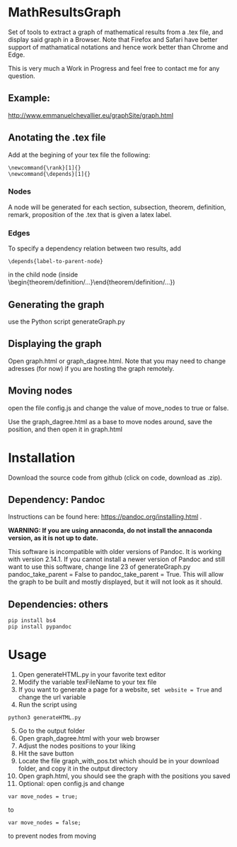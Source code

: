 # MathResultsGraph

Set of tools to extract a graph of mathematical results from a .tex file, and display said graph in a Browser. 
Note that Firefox and Safari have better support of mathamatical notations and hence work better than Chrome and Edge.

This is very much a Work in Progress and feel free to contact me for any question.

## Example:
http://www.emmanuelchevallier.eu/graphSite/graph.html

## Anotating the .tex file
Add at the begining of your tex file the following:
``` 
\newcommand{\rank}[1]{}
\newcommand{\depends}[1]{}
``` 

### Nodes
A node will be generated for each section, subsection, theorem, definition, remark, proposition of the .tex that is given a latex label. 

### Edges
To specify a dependency relation between two results, add
``` 
\depends{label-to-parent-node}
``` 
in the child node (inside \begin{theorem/definition/...}\end{theorem/definition/...})

## Generating the graph
use the Python script generateGraph.py

## Displaying the graph
Open graph.html or graph_dagree.html. Note that you may need to change adresses (for now) if you are hosting the graph remotely. 

## Moving nodes
open the file config.js and change the value of move_nodes to true or false.

Use the graph_dagree.html as a base to move nodes around, save the position, and then open it in graph.html

# Installation
Download the source code from github (click on code, download as .zip).

## Dependency: Pandoc
Instructions can be found here: https://pandoc.org/installing.html .

**WARNING: If you are using annaconda, do not install the annaconda version, as it is not up to date.**

This software is incompatible with older versions of Pandoc. It is working with version 2.14.1. If you cannot install a newer version of Pandoc and still want to use this software, change line 23 of generateGraph.py pandoc_take_parent = False to pandoc_take_parent = True. This will allow the graph to be built and mostly displayed, but it will not look as it should.

## Dependencies: others
``` 
pip install bs4
pip install pypandoc
``` 

# Usage
1.    Open generateHTML.py in your favorite text editor
2.    Modify the variable texFileName to your tex file
3.    If you want to generate a page for a website, set
    ``` 
    website = True
    ``` 
    and change the url variable
4.    Run the script using
``` 
python3 generateHTML.py
``` 
5.    Go to the output folder
6.    Open graph_dagree.html with your web browser
7.    Adjust the nodes positions to your liking
8.    Hit the save button
9.    Locate the file graph_with_pos.txt which should be in your download folder, and copy it in the output directory
10.   Open graph.html, you should see the graph with the positions you saved
11.   Optional: open config.js and change
``` 
var move_nodes = true;
``` 
to
``` 
var move_nodes = false;
``` 
to prevent nodes from moving